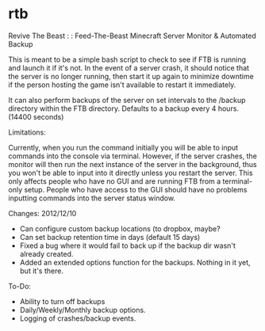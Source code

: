 rtb
===

Revive The Beast : : Feed-The-Beast Minecraft Server Monitor &amp; Automated Backup

This is meant to be a simple bash script to check to see if FTB is running and launch it if it's not.  In the event of a server crash, it should notice that the server is no longer running, then start it up again to minimize downtime if the person hosting the game isn't available to restart it immediately.

It can also perform backups of the server on set intervals to the /backup directory within the FTB directory.  Defaults to a backup every 4 hours. (14400 seconds)


Limitations: 

  Currently, when you run the command initially you will be able to input commands into the console via terminal.  However, if the server crashes, the monitor will then run the next instance of the server in the background, thus you won't be able to input into it directly unless you restart the server.
  This only affects people who have no GUI and are running FTB from a terminal-only setup.  People who have access to the GUI should have no problems inputting commands into the server status window.

Changes: 
  2012/12/10
  * Can configure custom backup locations (to dropbox, maybe?
  * Can set backup retention time in days (default 15 days) 
  * Fixed a bug where it would fail to back up if the backup dir wasn't already created.
  * Added an extended options function for the backups.  Nothing in it yet, but it's there.

To-Do: 
* Ability to turn off backups
* Daily/Weekly/Monthly backup options.
* Logging of crashes/backup events.
